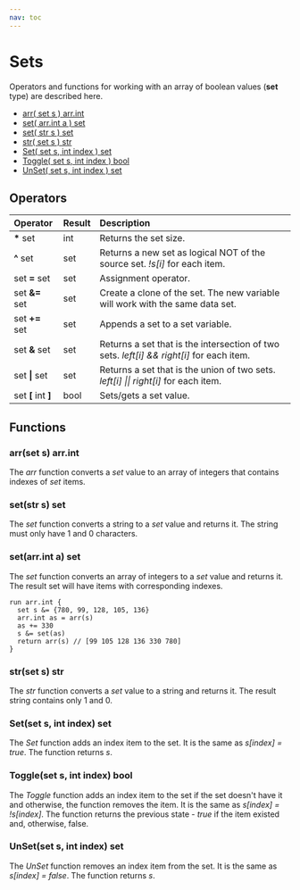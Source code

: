```yaml
---
nav: toc
---
```


# Sets

Operators and functions for working with an array of boolean values \(**set** type\) are described here.

* [arr\( set s \) arr.int](sets.md#arr-set-s-arr-int)
* [set\( arr.int a \) set](sets.md#set-arr-int-a-set)
* [set\( str s \) set](sets.md#set-str-s-set)
* [str\( set s \) str](sets.md#str-set-s-str)
* [Set\( set s, int index \) set](sets.md#set-set-s-int-index-set)
* [Toggle\( set s, int index \) bool](sets.md#toggle-set-s-int-index-bool)
* [UnSet\( set s, int index \) set](sets.md#unset-set-s-int-index-set)

## Operators

| Operator | Result | Description |
| :--- | :--- | :--- |
| **\*** set | int | Returns the set size. |
| **^** set | set | Returns a new set as logical NOT of the source set. _!s\[i\]_ for each item. |
| set **=** set | set | Assignment operator. |
| set **&=** set | set | Create a clone of the set. The new variable will work with the same data set. |
| set **+=** set | set | Appends a set to a set variable. |
| set **&** set | set | Returns a set that is the intersection of two sets. _left\[i\] && right\[i\]_ for each item. |
| set **\|** set | set | Returns a set that is the union of two sets. _left\[i\] \|\| right\[i\]_ for each item. |
| set **\[** int **\]** | bool | Sets/gets a set value. |

## Functions

### arr\(set s\) arr.int

The _arr_ function converts a _set_ value to an array of integers that contains indexes of _set_ items.

### set\(str s\) set

The _set_ function converts a string to a _set_ value and returns it. The string must only have 1 and 0 characters.

### set\(arr.int a\) set

The _set_ function converts an array of integers to a _set_ value and returns it. The result set will have items with corresponding indexes.

```text
run arr.int {
  set s &= {780, 99, 128, 105, 136}
  arr.int as = arr(s)
  as += 330
  s &= set(as)
  return arr(s) // [99 105 128 136 330 780]
}
```

### str\(set s\) str

The _str_ function converts a _set_ value to a string and returns it. The result string contains only 1 and 0.

### Set\(set s, int index\) set

The _Set_ function adds an index item to the set. It is the same as _s\[index\] = true_. The function returns _s_.

### Toggle\(set s, int index\) bool

The _Toggle_ function adds an index item to the set if the set doesn't have it and otherwise, the function removes the item. It is the same as _s\[index\] = !s\[index\]_. The function returns the previous state - _true_ if the item existed and, otherwise, false.

### UnSet\(set s, int index\) set

The _UnSet_ function removes an index item from the set. It is the same as _s\[index\] = false_. The function returns _s_.

